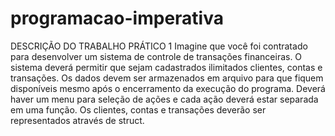 # programacao-imperativa

DESCRIÇÃO DO TRABALHO PRÁTICO 1
Imagine que você foi contratado para desenvolver um sistema de controle de transações
financeiras. O sistema deverá permitir que sejam cadastrados ilimitados clientes, contas e
transações. Os dados devem ser armazenados em arquivo para que fiquem disponíveis mesmo
após o encerramento da execução do programa. Deverá haver um menu para seleção de ações
e cada ação deverá estar separada em uma função. Os clientes, contas e transações deverão
ser representados através de struct.
